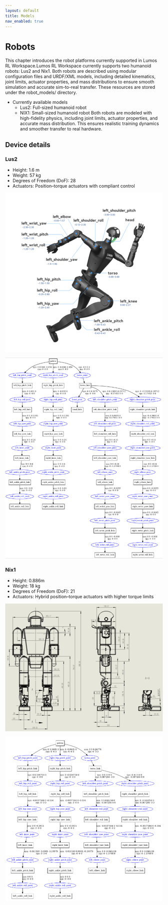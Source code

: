 ```yaml
---
layout: default
title: Models
nav_enabled: true
---
```


# Robots
This chapter introduces the robot platforms currently supported in Lumos RL Workspace.Lumos RL Workspace currently supports two humanoid robots: Lus2 and Nix1.
Both robots are described using modular configuration files and URDF/XML models, including detailed kinematics, joint limits, actuator properties, and mass distributions to ensure smooth simulation and accurate sim-to-real transfer. These resources are stored under the robot_models/ directory.
- Currently available models
  - Lus2: Full-sized humanoid robot
  - NIX1: Small-sized humanoid robot
Both robots are modeled with high-fidelity physics, including joint limits, actuator properties, and accurate mass distribution. This ensures realistic training dynamics and smoother transfer to real hardware.

## Device details

### Lus2

- Height:  1.6 m
- Weight:  57 kg
- Degrees of Freedom (DoF): 28
- Actuators: Position–torque actuators with compliant control

![Lus2](../assets/figures/lus2.png)

![Lus2](../assets/figures/lus2_urdf.png)



### Nix1

- Height: 0.886m
- Weight: 18 kg
- Degrees of Freedom (DoF): 21
- Actuators: Hybrid position–torque actuators with higher torque limits

![Lus2](../assets/figures/nix_structure.png)

![Lus2](../assets/figures/nix_urdf.png)
